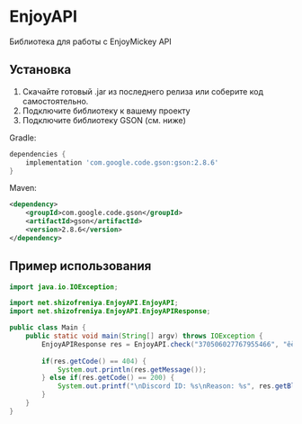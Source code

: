 # EnjoyAPI
Библиотека для работы с EnjoyMickey API

## Установка

1. Скачайте готовый .jar из последнего релиза или соберите код самостоятельно.
2. Подключите библиотеку к вашему проекту
3. Подключите библиотеку GSON (см. ниже)

Gradle:

```gradle
dependencies {
	implementation 'com.google.code.gson:gson:2.8.6'
}
```

Maven:

```xml
<dependency>
	<groupId>com.google.code.gson</groupId>
	<artifactId>gson</artifactId>
	<version>2.8.6</version>
</dependency>
```

## Пример использования
```java
import java.io.IOException;

import net.shizofreniya.EnjoyAPI.EnjoyAPI;
import net.shizofreniya.EnjoyAPI.EnjoyAPIResponse;

public class Main {
	public static void main(String[] argv) throws IOException {
		EnjoyAPIResponse res = EnjoyAPI.check("370506027767955466", "êëþ÷");
		
		if(res.getCode() == 404) {
			System.out.println(res.getMessage());
		} else if(res.getCode() == 200) {
			System.out.printf("\nDiscord ID: %s\nReason: %s", res.getBlacklisted().getDiscordId(), res.getBlacklisted().getReason());
		}
	}
}
```

